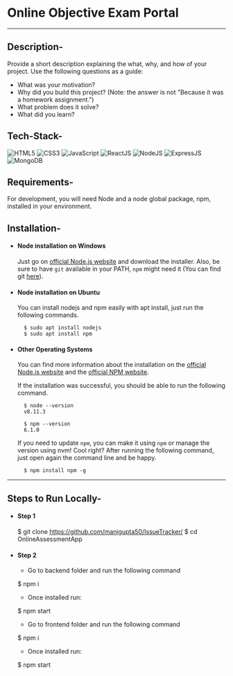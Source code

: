 
# Online Objective Exam Portal

---

## Description-

Provide a short description explaining the what, why, and how of your project. Use the following questions as a guide:

- What was your motivation?
- Why did you build this project? (Note: the answer is not "Because it was a homework assignment.")
- What problem does it solve?
- What did you learn?


## Tech-Stack-

<div align="left">
<img alt="HTML5" src="https://img.shields.io/badge/html5-%23E34F26.svg?style=for-the-badge&logo=html5&logoColor=white"/>
<img alt="CSS3" src="https://img.shields.io/badge/css3-%231572B6.svg?style=for-the-badge&logo=css3&logoColor=white"/> 
<img alt="JavaScript" src="https://img.shields.io/badge/javascript-%23323330.svg?style=for-the-badge&logo=javascript&logoColor=%23F7DF1E"/>
<img alt="ReactJS" src="https://img.shields.io/badge/react-%2320232a.svg?style=for-the-badge&logo=react&logoColor=%2361DAFB"/>
<img alt="NodeJS" src="https://img.shields.io/badge/node.js-6DA55F?style=for-the-badge&logo=node.js&logoColor=white"/>
<img alt="ExpressJS" src="https://img.shields.io/badge/express.js-%23404d59.svg?style=for-the-badge&logo=express&logoColor=%2361DAFB"/>
<img alt="MongoDB" src="https://img.shields.io/badge/MongoDB-%234ea94b.svg?style=for-the-badge&logo=mongodb&logoColor=white"/>

</div>


## Requirements-

For development, you will need Node and a node global package, npm, installed in your environment.

## Installation-

- #### Node installation on Windows

    Just go on [official Node.js website](https://nodejs.org/) and download the installer.
    Also, be sure to have `git` available in your PATH, `npm` might need it (You can find git [here](https://git-scm.com/)).

- #### Node installation on Ubuntu

    You can install nodejs and npm easily with apt install, just run the following commands.

        $ sudo apt install nodejs
        $ sudo apt install npm

- #### Other Operating Systems
    You can find more information about the installation on the [official Node.js website](https://nodejs.org/) and the [official NPM website](https://npmjs.org/).

    If the installation was successful, you should be able to run the following command.

        $ node --version
        v8.11.3

        $ npm --version
        6.1.0

    If you need to update `npm`, you can make it using `npm` or manage the version using nvm! Cool right? After running the following command, just open again the command line and be happy.

        $ npm install npm -g

---

## Steps to Run Locally-

- #### Step 1
    
    $ git clone https://github.com/manigupta50/IssueTracker/
    $ cd OnlineAssessmentApp

- #### Step 2
    - Go to backend folder and run the following command
    
    $ npm i
    
    - Once installed run:
    
    $ npm start
    
    - Go to frontend folder and run the following command
    
    $ npm i
    
    - Once installed run:
    
    $ npm start

